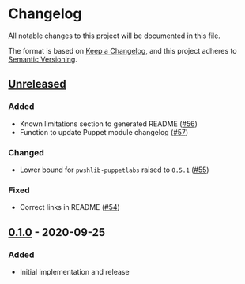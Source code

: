 # Changelog

All notable changes to this project will be documented in this file.

The format is based on [Keep a Changelog](https://keepachangelog.com/en/1.0.0/),
and this project adheres to [Semantic Versioning](https://semver.org/spec/v2.0.0.html).

## [Unreleased]

### Added

- Known limitations section to generated README ([#56](https://github.com/puppetlabs/Puppet.Dsc/pull/56))
- Function to update Puppet module changelog ([#57](https://github.com/puppetlabs/Puppet.Dsc/pull/57))

### Changed

- Lower bound for `pwshlib-puppetlabs` raised to `0.5.1` ([#55](https://github.com/puppetlabs/Puppet.Dsc/pull/55))

### Fixed

- Correct links in README ([#54](https://github.com/puppetlabs/Puppet.Dsc/pull/54))

## [0.1.0] - 2020-09-25

### Added

- Initial implementation and release

[Unreleased]: https://github.com/puppetlabs/Puppet.Dsc/compare/0.1.0...HEAD
[0.1.0]: https://github.com/puppetlabs/Puppet.Dsc/releases/tag/0.1.0
